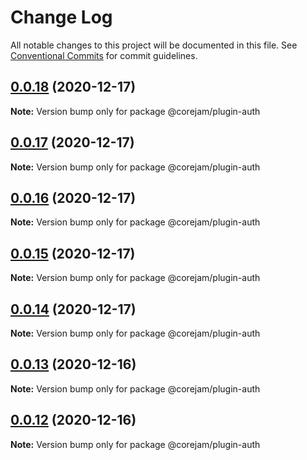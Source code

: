 # Change Log

All notable changes to this project will be documented in this file.
See [Conventional Commits](https://conventionalcommits.org) for commit guidelines.

## [0.0.18](https://github.com/Corejam/Corejam/compare/@corejam/plugin-auth@0.0.17...@corejam/plugin-auth@0.0.18) (2020-12-17)

**Note:** Version bump only for package @corejam/plugin-auth





## [0.0.17](https://github.com/Corejam/Corejam/compare/@corejam/plugin-auth@0.0.16...@corejam/plugin-auth@0.0.17) (2020-12-17)

**Note:** Version bump only for package @corejam/plugin-auth





## [0.0.16](https://github.com/Corejam/Corejam/compare/@corejam/plugin-auth@0.0.15...@corejam/plugin-auth@0.0.16) (2020-12-17)

**Note:** Version bump only for package @corejam/plugin-auth





## [0.0.15](https://github.com/Corejam/Corejam/compare/@corejam/plugin-auth@0.0.14...@corejam/plugin-auth@0.0.15) (2020-12-17)

**Note:** Version bump only for package @corejam/plugin-auth





## [0.0.14](https://github.com/Corejam/Corejam/compare/@corejam/plugin-auth@0.0.11...@corejam/plugin-auth@0.0.14) (2020-12-17)

**Note:** Version bump only for package @corejam/plugin-auth





## [0.0.13](https://github.com/Corejam/Corejam/compare/@corejam/plugin-auth@0.0.11...@corejam/plugin-auth@0.0.13) (2020-12-16)

**Note:** Version bump only for package @corejam/plugin-auth





## [0.0.12](https://github.com/Corejam/Corejam/compare/@corejam/plugin-auth@0.0.11...@corejam/plugin-auth@0.0.12) (2020-12-16)

**Note:** Version bump only for package @corejam/plugin-auth
